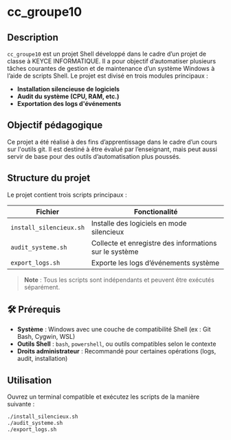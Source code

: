 # cc_groupe10

##  Description

`cc_groupe10` est un projet Shell développé dans le cadre d’un projet de classe à KEYCE INFORMATIQUE. Il a pour objectif d’automatiser plusieurs tâches courantes de gestion et de maintenance d’un système Windows à l’aide de scripts Shell. Le projet est divisé en trois modules principaux :

- **Installation silencieuse de logiciels**
- **Audit du système (CPU, RAM, etc.)**
- **Exportation des logs d'événements**

##  Objectif pédagogique

Ce projet a été réalisé à des fins d’apprentissage dans le cadre d’un cours sur l'outils git. Il est destiné à être évalué par l’enseignant, mais peut aussi servir de base pour des outils d’automatisation plus poussés.

##  Structure du projet

Le projet contient trois scripts principaux :

| Fichier                        | Fonctionalité                                |
|-------------------------------|----------------------------------------------|
| `install_silencieux.sh`       | Installe des logiciels en mode silencieux    |
| `audit_systeme.sh`            | Collecte et enregistre des informations sur le système     |
| `export_logs.sh`              | Exporte les logs d’événements système        |

>  **Note** : Tous les scripts sont indépendants et peuvent être exécutés séparément.

## 🛠️ Prérequis

-  **Système** : Windows avec une couche de compatibilité Shell (ex : Git Bash, Cygwin, WSL)
-  **Outils Shell** : `bash`, `powershell`, ou outils compatibles selon le contexte
-  **Droits administrateur** : Recommandé pour certaines opérations (logs, audit, installation)

##  Utilisation

Ouvrez un terminal compatible et exécutez les scripts de la manière suivante :

```bash
./install_silencieux.sh
./audit_systeme.sh
./export_logs.sh

